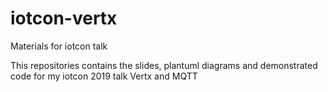 # iotcon-vertx
Materials for iotcon talk

This repositories contains the slides, plantuml diagrams and demonstrated code for my iotcon 2019 talk Vertx and MQTT
